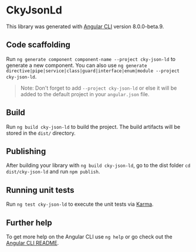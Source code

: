 # CkyJsonLd

This library was generated with [Angular CLI](https://github.com/angular/angular-cli) version 8.0.0-beta.9.

## Code scaffolding

Run `ng generate component component-name --project cky-json-ld` to generate a new component. You can also use `ng generate directive|pipe|service|class|guard|interface|enum|module --project cky-json-ld`.
> Note: Don't forget to add `--project cky-json-ld` or else it will be added to the default project in your `angular.json` file. 

## Build

Run `ng build cky-json-ld` to build the project. The build artifacts will be stored in the `dist/` directory.

## Publishing

After building your library with `ng build cky-json-ld`, go to the dist folder `cd dist/cky-json-ld` and run `npm publish`.

## Running unit tests

Run `ng test cky-json-ld` to execute the unit tests via [Karma](https://karma-runner.github.io).

## Further help

To get more help on the Angular CLI use `ng help` or go check out the [Angular CLI README](https://github.com/angular/angular-cli/blob/master/README.md).
